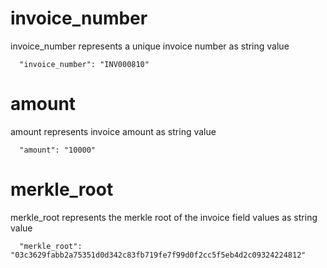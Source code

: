 # invoice_number

invoice_number represents a unique invoice number as string value

```
  "invoice_number": "INV000810"
```

# amount

amount represents invoice amount as string value

```
  "amount": "10000"
```

# merkle_root

merkle_root represents the merkle root of the invoice field values as string value

```
  "merkle_root": "03c3629fabb2a75351d0d342c83fb719fe7f99d0f2cc5f5eb4d2c09324224812"
```
